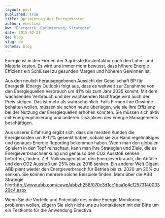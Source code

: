 ```yaml
---
layout: post
published: true
title: Optimierung der Energiekosten
author: enectiva
kw: "Energetik, Optimierung, Strategie"
date: 2015-02-23
de: blog
slug: de
schema: blog
---
```


Energie ist in den Firmen der 3.grösste Kostenfaktor nach den Lohn- und Materialkosten. Es wird uns immer mehr bewusst, dass höhere Energie Effizienz ein Schlüssel zu gesunden Margen und höheren Gewinnen ist.

Aus den neulich herausgegebenen Aussicht der Gesellschaft BP für Energetik (Energy Outlook) folgt aus, dass es weltweit zur Zunahmne von den Energiequellen Verbrauch um 41% bis zum Jahr 2035 kommt. Mit dem wachsenden Verbrauch und der wachsenden Nachfrage wird auch der Preis steigen. Das ist mehr als wahrscheinlich. Falls Firmen ihre Gewinne behalten wollen, müssen sie schon heute überlegen, wie sie ihre Effizienz bei der Nutzung der Energiequellen erhöhen könnten. Sie müssen sich aktiv mit Energieoptimierung und anderen Disziplinen des Energie Managements beschäftigen. 

Aus unserer Erfahrung ergibt sich, dass die meisten Kunden die Energiekosten um 8-12% gesenkt haben, sobald sie zur Hand regelmäßiges und genaues Energie Reporting bekommen haben. Wenn man den globalen Spielern in den Topf reinschaut, kann man ihre Strategien und Ziele, die es Energieverbrauchsenkung und genauso den CO2 Ausstoß senken betreffen, finden. Z.B. Volkswagen plant den Energieverbrauch, die Abfälle und den CO2 Ausstoß um 25% bis zu 2018 senken. Ein anderer Welt Gigant ABB plant wieder den Energieverbrauch für Betrieb bis zu 2020 um 20% zu senken. Sie können mehrere solche Beispiele finden. Mehr über die ABB Strategie hier:http://www.abb.com/cawp/abbzh258/070c3d1cc1baa1e4c1257314003329c4.aspx

Wenn Sie die Vorteile und Potentiale des online Energie Monitoring probieren wollen, zögern Sie sich nicht uns zu kontaktieren mit der Bitte um ein Testkonto für die Anwendung Enectiva.
